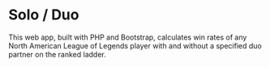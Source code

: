 # Solo / Duo
This web app, built with PHP and Bootstrap, calculates win rates of any North American League of Legends player with and without a specified duo partner on the ranked ladder.

